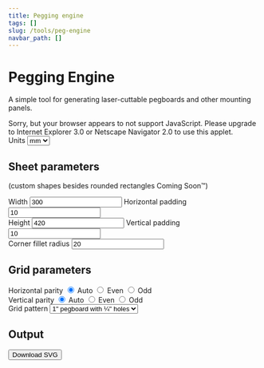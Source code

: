 ```yaml
---
title: Pegging engine
tags: []
slug: /tools/peg-engine
navbar_path: []
---
```

<div>
  <h1>Pegging Engine</h1>
  <p>A simple tool for generating laser-cuttable pegboards and other mounting panels.</p>
  <noscript>
    Sorry, but your browser appears to not support JavaScript. Please upgrade to
    Internet Explorer 3.0 or Netscape Navigator 2.0 to use this applet.
  </noscript>
  <form id="generator-input">
    <div>
      <div>
        Units
        <select class="generator-units" name="length-scaling">
          <option value="1" checked>mm</option>
          <option value="10">cm</option>
          <option value="1000">m</option>
          <option value="25.4">in</option>
          <option value="304.8">ft</option>
        </select>
      </div>
      <div class="sheet-params">
        <h2>Sheet parameters</h2>
        <p>(custom shapes besides rounded rectangles Coming Soon™)</p>
        <div>
          <label>
            Width
            <input
              class="shared-units"
              name="sheet-width"
              type="number"
              value="300"
            />
          </label>
          <label>
            Horizontal padding
            <input
              class="shared-units"
              name="sheet-h-padding"
              type="number"
              value="10"
            />
          </label>
        </div>
        <div>
          <label>
            Height
            <input
              class="shared-units"
              name="sheet-height"
              type="number"
              value="420"
            />
          </label>
          <label>
            Vertical padding
            <input
              class="shared-units"
              name="sheet-v-padding"
              type="number"
              value="10"
            />
          </label>
        </div>
        <div>
          <label>
            Corner fillet radius
            <input
              class="shared-units"
              name="sheet-fillet-radius"
              type="number"
              value="20"
            />
          </label>
        </div>
      </div>
      <div class="grid-params">
        <h2>Grid parameters</h2>
        <div>
          Horizontal parity
          <label>
            <input name="sheet-h-parity" type="radio" value="auto" checked />
            Auto
          </label>
          <label>
            <input name="sheet-h-parity" type="radio" value="even" /> Even
          </label>
          <label>
            <input name="sheet-h-parity" type="radio" value="odd" /> Odd
          </label>
        </div>
        <div>
          Vertical parity
          <label>
            <input name="sheet-v-parity" type="radio" value="auto" checked />
            Auto
          </label>
          <label>
            <input name="sheet-v-parity" type="radio" value="even" /> Even
          </label>
          <label>
            <input name="sheet-v-parity" type="radio" value="odd" /> Odd
          </label>
        </div>
        <label>
          Grid pattern
          <select name="grid-pattern">
            <option value="std-pegboard">1" pegboard with ¼" holes</option>
            <option value="skadis">IKEA SKÅDIS Pegboard</option>
            <!--option value="wall-control">
                  1" pegboard with ¼" holes and 1" slots (Wall Control style)
                </option-->
            <option value="molle-half">MOLLE (half holes)</option>
            <option value="molle-full">MOLLE (full holes)</option>
          </select>
        </label>
      </div>
    </div>
    <input type="hidden" name="debug-mode" id="debug-mode" value="1" />
  </form>
  <h2>Output</h2>
  <p id="generator-summary"></p>
  <div>
    <button onclick="doSVGDownload()">Download SVG</button>
  </div>
  <div id="generator-output" style="margin: 20px">
    <div
      style="
        margin-left: auto;
        margin-right: auto;
        max-width: 500px;
        max-height: 500px;
      "
    >
      <svg
        style="width: 100%; height: 100%; max-width: 500px; max-height: 500px"
      >
        <style>
          * {
            fill: transparent;
            stroke-width: 1px;
          }
        </style>
        <rect class="sheet" stroke="black" />
        <g class="holes"></g>
      </svg>
    </div>
  </div>
</div>
<script>
  const SVG_STD_PEGBOARD = 
    `<circle cx="12.7" cy="12.7" r="3.175" stroke="red" stroke-width="1px" />`;
  const SVG_SKADIS_HOLE = `
    <g transform="translate(10 0)">
      <path
        d="M 2.5 5
           v 10
           a 2.5 2.5 0 0 1 -5 0
           v -10
           a 2.5 2.5 0 0 1 5 0"
        stroke="red"
        stroke-width="1px"
      />
    </g>`;
  const SVG_MOLLE_HALF = `
    <rect
      x="2.5"
      y="2.5"
      width="35"
      height="30"
      rx="5"
      stroke="red"
      stroke-width="1px"
    />`;
  const SVG_MOLLE_FULL =`
    <rect
      x="2.5"
      y="2.5"
      width="35"
      height="22"
      rx="5"
      stroke="red"
      stroke-width="1px"
    />`;
  const PATTERNS = {
    "std-pegboard": {
      w: 25.4,
      h: 25.4,
      tess: [[SVG_STD_PEGBOARD]],
    },
    skadis: {
      w: 20,
      h: 20,
      tess: [
        [
          SVG_SKADIS_HOLE,
          '',
        ],
        [
          '',
          SVG_SKADIS_HOLE,
        ],
      ],
    },
    "molle-half": {
      w: 38,
      h: 50,
      tess: [[SVG_MOLLE_HALF]],
    },
    "molle-full": {
      w: 38,
      h: 25,
      tess: [[SVG_MOLLE_FULL]],
    },
  };
  class Debouncer {
    constructor({ minPeriodMs }) {
      this.state = {
        tag: "ready",
      };
      this.minPeriodMs = minPeriodMs;
    }
    execute(action) {
      const now = Date.now();
      console.debug("execute", this.state);
      switch (this.state.tag) {
        case "ready":
          this.state = {
            tag: "cooldown",
            nextReady: now + this.minPeriodMs,
            queuedAction: null,
          };
          setTimeout(() => {
            this.advance();
          }, this.minPeriodMs);
          action();
          break;
        case "cooldown":
          this.state.queuedAction = action;
          this.advance();
          break;
      }
    }
    advance() {
      console.debug("advance", this.state);
      const now = new Date();
      switch (this.state.tag) {
        case "cooldown":
          if (now >= this.state.nextReady) {
            const queuedAction = this.state.queuedAction;
            this.state = { tag: "ready" };
            if (queuedAction) {
              queuedAction();
            }
          }
          break;
        default:
          break;
      }
    }
  }
  /** Holder for everything */
  class LaserPatternGenerator {
    constructor({ form, svg, summary }) {
      this.form = form;
      this.svg = svg;
      this.summary = summary;
      this.debouncer = new Debouncer({ minPeriodMs: 200 });
      const inputs = form.querySelectorAll(
        ".sheet-params input, .sheet-params input, .grid-params input, .grid-params select"
      );
      console.debug("hooking input event on form inputs", inputs);
      inputs.forEach((e) =>
        e.addEventListener("input", () => {
          this.updateSVG();
        })
      );
      console.debug("hooking change event for unit selector", inputs);
      const units = form.querySelector(".generator-units");
      var prevUnitScale = Number(units.value);
      units.addEventListener("change", (ev) => {
        const newUnitScale = Number(units.value);
        console.debug(
          "performing units change from",
          prevUnitScale,
          "to",
          newUnitScale
        );
        this.updateUnits(prevUnitScale / newUnitScale);
        prevUnitScale = newUnitScale;
      });
    }
    updateUnits(multiplier) {
      this.form.querySelectorAll(".shared-units").forEach((e) => {
        const rawVal = Number(e.value) * multiplier;
        const roundTo = 100000;
        e.value = Math.round((rawVal + Number.EPSILON) * roundTo) / roundTo;
      });
    }
    updateSVG() {
      this.debouncer.execute(() => this._updateSVG());
    }
    _updateSVG() {
      console.log("_updateSVG")
      const formData = new FormData(this.form);
      const holes = this.svg.querySelector(".holes");
      const rect = this.svg.querySelector(".sheet");
      const scaling = Number(formData.get("length-scaling"));
      const params = {
        debug: formData.get("debug-mode") == "1",
        w: Number(formData.get("sheet-width")) * scaling,
        xpad: Number(formData.get("sheet-h-padding")) * scaling,
        xpar: formData.get("sheet-h-parity"),
        h: Number(formData.get("sheet-height")) * scaling,
        ypad: Number(formData.get("sheet-v-padding")) * scaling,
        ypar: formData.get("sheet-v-parity"),
        fillet: Number(formData.get("sheet-fillet-radius")) * scaling,
        pattern: PATTERNS[formData.get("grid-pattern")],
      };
      console.debug("Rendering SVG with params", params);
      // resize the sheet
      rect.setAttribute("x", 0);
      rect.setAttribute("y", 0);
      rect.setAttribute("width", params.w);
      rect.setAttribute("height", params.h);
      rect.setAttribute("rx", params.fillet);
      rect.setAttribute("ry", params.fillet);
      this.svg.setAttribute("width", `${params.w / 10}cm`);
      this.svg.setAttribute("height", `${params.h / 10}cm`);
      this.svg.setAttribute("viewBox", `0 0 ${params.w} ${params.h}`);
      // clean the old holes
      holes.replaceChildren();
      // calculate the grid
      const ptn = params.pattern;
      const xGrid = packAxis(params.w, ptn.w, params.xpar, params.xpad);
      const yGrid = packAxis(params.h, ptn.h, params.ypar, params.ypad);
      console.debug("Calculated grid axes", xGrid, yGrid);
      const strs = [];
      // put in the new holes
      for (let i = 0; i < xGrid.count; i++) {
        for (let j = 0; j < yGrid.count; j++) {
          const x = xGrid.step * i + xGrid.offset;
          const y = yGrid.step * j + yGrid.offset;
          const xrepeat = ptn.tess[0].length;
          const yrepeat = ptn.tess.length;
          const tesspattern = ptn.tess[j % yrepeat][i % xrepeat];
          strs.push(`<g transform="translate(${x} ${y})">`)
          strs.push(tesspattern);
          strs.push('</g>')
        }
      }
      holes.innerHTML = strs.join();
      this.summary.innerText = `Grid is ${xGrid.count} × ${yGrid.count} (${xGrid.count * yGrid.count} holes)`;
    }
  }
  function packAxis(lenLimit, lenCell, parity, padding) {
    var count = Math.floor((lenLimit - 2 * padding) / lenCell);
    switch (parity) {
      case "auto":
        break;
      case "odd":
        if (count % 2 == 0) {
          count--;
        }
        break;
      case "even":
        if (count % 2 == 1) {
          count--;
        }
        break;
      default:
        throw new TypeError(`unknown parity ${parity}`);
    }
    return {
      count,
      offset: (lenLimit - count * lenCell) / 2,
      step: lenCell,
    };
  }
  const laserPatternGenerator = new LaserPatternGenerator({
    form: document.querySelector("#generator-input"),
    svg: document.querySelector("#generator-output svg"),
    summary: document.querySelector("#generator-summary"),
  });
  laserPatternGenerator.updateSVG();
  function doSVGDownload() {
    const data = laserPatternGenerator.svg.outerHTML;
    var blob = new Blob([data], { type: "image/svg+xml;charset=utf-8" });
    var url = URL.createObjectURL(blob);
    var downloadLink = document.createElement("a");
    downloadLink.href = url;
    downloadLink.download = "pattern.svg";
    document.body.appendChild(downloadLink);
    downloadLink.click();
    document.body.removeChild(downloadLink);
  }
</script>
